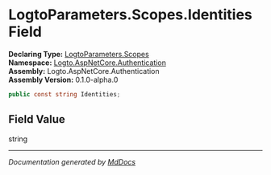 ﻿<!--  
  <auto-generated>   
    The contents of this file were generated by a tool.  
    Changes to this file may be list if the file is regenerated  
  </auto-generated>   
-->

# LogtoParameters.Scopes.Identities Field

**Declaring Type:** [LogtoParameters.Scopes](../index.md)  
**Namespace:** [Logto.AspNetCore.Authentication](../../../index.md)  
**Assembly:** Logto.AspNetCore.Authentication  
**Assembly Version:** 0.1.0\-alpha.0

```csharp
public const string Identities;
```

## Field Value

string

___

*Documentation generated by [MdDocs](https://github.com/ap0llo/mddocs)*
